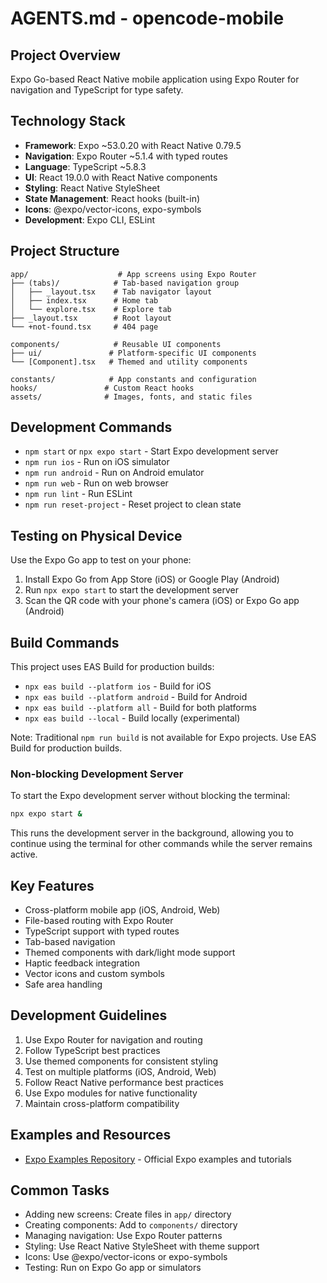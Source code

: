 # AGENTS.md - opencode-mobile

## Project Overview
Expo Go-based React Native mobile application using Expo Router for navigation and TypeScript for type safety.

## Technology Stack
- **Framework**: Expo ~53.0.20 with React Native 0.79.5
- **Navigation**: Expo Router ~5.1.4 with typed routes
- **Language**: TypeScript ~5.8.3
- **UI**: React 19.0.0 with React Native components
- **Styling**: React Native StyleSheet
- **State Management**: React hooks (built-in)
- **Icons**: @expo/vector-icons, expo-symbols
- **Development**: Expo CLI, ESLint

## Project Structure
```
app/                    # App screens using Expo Router
├── (tabs)/            # Tab-based navigation group
│   ├── _layout.tsx    # Tab navigator layout
│   ├── index.tsx      # Home tab
│   └── explore.tsx    # Explore tab
├── _layout.tsx        # Root layout
└── +not-found.tsx     # 404 page

components/            # Reusable UI components
├── ui/               # Platform-specific UI components
└── [Component].tsx   # Themed and utility components

constants/            # App constants and configuration
hooks/               # Custom React hooks
assets/              # Images, fonts, and static files
```

## Development Commands
- `npm start` or `npx expo start` - Start Expo development server
- `npm run ios` - Run on iOS simulator
- `npm run android` - Run on Android emulator
- `npm run web` - Run on web browser
- `npm run lint` - Run ESLint
- `npm run reset-project` - Reset project to clean state

## Testing on Physical Device
Use the Expo Go app to test on your phone:
1. Install Expo Go from App Store (iOS) or Google Play (Android)
2. Run `npx expo start` to start the development server
3. Scan the QR code with your phone's camera (iOS) or Expo Go app (Android)

## Build Commands
This project uses EAS Build for production builds:
- `npx eas build --platform ios` - Build for iOS
- `npx eas build --platform android` - Build for Android
- `npx eas build --platform all` - Build for both platforms
- `npx eas build --local` - Build locally (experimental)

Note: Traditional `npm run build` is not available for Expo projects. Use EAS Build for production builds.

### Non-blocking Development Server
To start the Expo development server without blocking the terminal:
```bash
npx expo start &
```
This runs the development server in the background, allowing you to continue using the terminal for other commands while the server remains active.

## Key Features
- Cross-platform mobile app (iOS, Android, Web)
- File-based routing with Expo Router
- TypeScript support with typed routes
- Tab-based navigation
- Themed components with dark/light mode support
- Haptic feedback integration
- Vector icons and custom symbols
- Safe area handling

## Development Guidelines
1. Use Expo Router for navigation and routing
2. Follow TypeScript best practices
3. Use themed components for consistent styling
4. Test on multiple platforms (iOS, Android, Web)
5. Follow React Native performance best practices
6. Use Expo modules for native functionality
7. Maintain cross-platform compatibility

## Examples and Resources
- [Expo Examples Repository](https://github.com/expo/examples) - Official Expo examples and tutorials
## Common Tasks
- Adding new screens: Create files in `app/` directory
- Creating components: Add to `components/` directory
- Managing navigation: Use Expo Router patterns
- Styling: Use React Native StyleSheet with theme support
- Icons: Use @expo/vector-icons or expo-symbols
- Testing: Run on Expo Go app or simulators